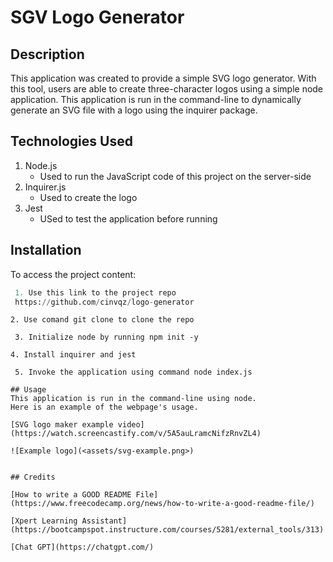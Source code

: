 # SGV Logo Generator

## Description
This application was created to provide a simple SVG logo generator. With this tool, users are able to create three-character logos using a simple node application. This application is run in the command-line to dynamically generate an SVG file with a logo using the inquirer package. 

## Technologies Used
1. Node.js 
    - Used to run the JavaScript code of this project on the server-side
2. Inquirer.js
    - Used to create the logo
3. Jest
    - USed to test the application before running

## Installation
To access the project content:
   ```python
    1. Use this link to the project repo
    https://github.com/cinvqz/logo-generator
   ```
    2. Use comand git clone to clone the repo
   ```
    3. Initialize node by running npm init -y
   ```
    4. Install inquirer and jest
   ```
    5. Invoke the application using command node index.js  

## Usage
This application is run in the command-line using node.
Here is an example of the webpage's usage.

[SVG logo maker example video](https://watch.screencastify.com/v/5A5auLramcNifzRnvZL4)

![Example logo](<assets/svg-example.png>)


## Credits

[How to write a GOOD README File](https://www.freecodecamp.org/news/how-to-write-a-good-readme-file/)

[Xpert Learning Assistant](https://bootcampspot.instructure.com/courses/5281/external_tools/313)

[Chat GPT](https://chatgpt.com/)